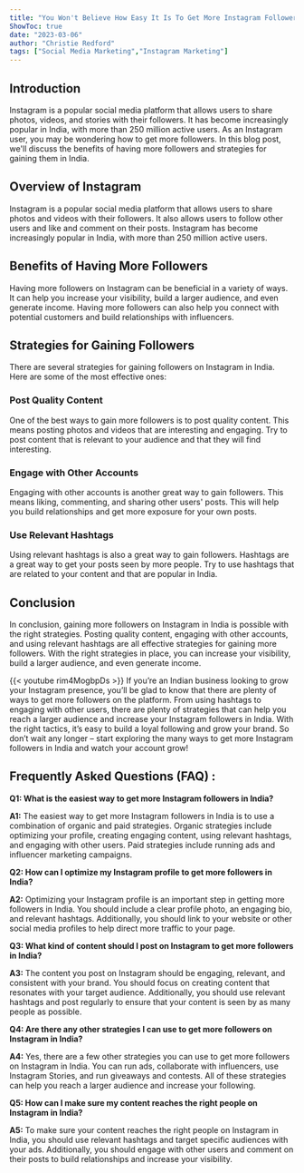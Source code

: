 ```yaml
---
title: "You Won't Believe How Easy It Is To Get More Instagram Followers In India!"
ShowToc: true 
date: "2023-03-06"
author: "Christie Redford" 
tags: ["Social Media Marketing","Instagram Marketing"]
---
```

## Introduction

Instagram is a popular social media platform that allows users to share photos, videos, and stories with their followers. It has become increasingly popular in India, with more than 250 million active users. As an Instagram user, you may be wondering how to get more followers. In this blog post, we'll discuss the benefits of having more followers and strategies for gaining them in India.

## Overview of Instagram

Instagram is a popular social media platform that allows users to share photos and videos with their followers. It also allows users to follow other users and like and comment on their posts. Instagram has become increasingly popular in India, with more than 250 million active users.

## Benefits of Having More Followers

Having more followers on Instagram can be beneficial in a variety of ways. It can help you increase your visibility, build a larger audience, and even generate income. Having more followers can also help you connect with potential customers and build relationships with influencers.

## Strategies for Gaining Followers

There are several strategies for gaining followers on Instagram in India. Here are some of the most effective ones:

### Post Quality Content

One of the best ways to gain more followers is to post quality content. This means posting photos and videos that are interesting and engaging. Try to post content that is relevant to your audience and that they will find interesting.

### Engage with Other Accounts

Engaging with other accounts is another great way to gain followers. This means liking, commenting, and sharing other users' posts. This will help you build relationships and get more exposure for your own posts.

### Use Relevant Hashtags

Using relevant hashtags is also a great way to gain followers. Hashtags are a great way to get your posts seen by more people. Try to use hashtags that are related to your content and that are popular in India.

## Conclusion

In conclusion, gaining more followers on Instagram in India is possible with the right strategies. Posting quality content, engaging with other accounts, and using relevant hashtags are all effective strategies for gaining more followers. With the right strategies in place, you can increase your visibility, build a larger audience, and even generate income.

{{< youtube rim4MogbpDs >}} 
If you’re an Indian business looking to grow your Instagram presence, you’ll be glad to know that there are plenty of ways to get more followers on the platform. From using hashtags to engaging with other users, there are plenty of strategies that can help you reach a larger audience and increase your Instagram followers in India. With the right tactics, it’s easy to build a loyal following and grow your brand. So don’t wait any longer – start exploring the many ways to get more Instagram followers in India and watch your account grow!

## Frequently Asked Questions (FAQ) :
**Q1: What is the easiest way to get more Instagram followers in India?**

**A1:** The easiest way to get more Instagram followers in India is to use a combination of organic and paid strategies. Organic strategies include optimizing your profile, creating engaging content, using relevant hashtags, and engaging with other users. Paid strategies include running ads and influencer marketing campaigns. 

**Q2: How can I optimize my Instagram profile to get more followers in India?**

**A2:** Optimizing your Instagram profile is an important step in getting more followers in India. You should include a clear profile photo, an engaging bio, and relevant hashtags. Additionally, you should link to your website or other social media profiles to help direct more traffic to your page. 

**Q3: What kind of content should I post on Instagram to get more followers in India?**

**A3:** The content you post on Instagram should be engaging, relevant, and consistent with your brand. You should focus on creating content that resonates with your target audience. Additionally, you should use relevant hashtags and post regularly to ensure that your content is seen by as many people as possible. 

**Q4: Are there any other strategies I can use to get more followers on Instagram in India?**

**A4:** Yes, there are a few other strategies you can use to get more followers on Instagram in India. You can run ads, collaborate with influencers, use Instagram Stories, and run giveaways and contests. All of these strategies can help you reach a larger audience and increase your following. 

**Q5: How can I make sure my content reaches the right people on Instagram in India?**

**A5:** To make sure your content reaches the right people on Instagram in India, you should use relevant hashtags and target specific audiences with your ads. Additionally, you should engage with other users and comment on their posts to build relationships and increase your visibility.


